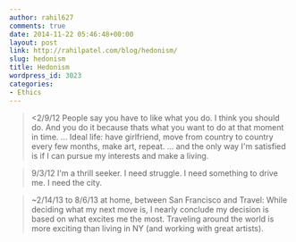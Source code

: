 ```yaml
---
author: rahil627
comments: true
date: 2014-11-22 05:46:48+00:00
layout: post
link: http://rahilpatel.com/blog/hedonism/
slug: hedonism
title: Hedonism
wordpress_id: 3023
categories:
- Ethics
---
```


<blockquote><2/9/12
People say you have to like what you do. I think you should do. And you do it because thats what you want to do at that moment in time.
...
Ideal life: have girlfriend, move from country to country every few months, make art, repeat.
...
and the only way I'm satisfied is if I can pursue my interests and make a living.
</blockquote>





<blockquote>9/3/12
I'm a thrill seeker. I need struggle. I need something to drive me. I need the city.</blockquote>





<blockquote>
~2/14/13 to 8/6/13 at home, between San Francisco and Travel:
While deciding what my next move is, I nearly conclude my decision is based on what excites me the most. Traveling around the world is more exciting than living in NY (and working with great artists).
</blockquote>
